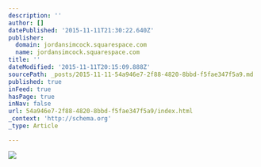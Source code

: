 ```yaml
---
description: ''
author: []
datePublished: '2015-11-11T21:30:22.640Z'
publisher:
  domain: jordansimcock.squarespace.com
  name: jordansimcock.squarespace.com
title: ''
dateModified: '2015-11-11T20:15:09.888Z'
sourcePath: _posts/2015-11-11-54a946e7-2f88-4820-8bbd-f5fae347f5a9.md
published: true
inFeed: true
hasPage: true
inNav: false
url: 54a946e7-2f88-4820-8bbd-f5fae347f5a9/index.html
_context: 'http://schema.org'
_type: Article

---
```

![](https://static1.squarespace.com/static/53a555fde4b04b8d93b0249c/53a55c3de4b0b7aebb4fe573/5491aa8fe4b0261243a2a81c/1435600715555/IMG_8130.JPG?format=2500w)